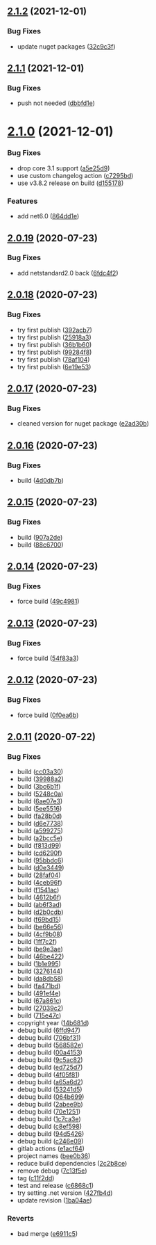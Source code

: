 ## [2.1.2](https://github.com/cdotyone/Core.Configuration/compare/v2.1.1...v2.1.2) (2021-12-01)


### Bug Fixes

* update nuget packages ([32c9c3f](https://github.com/cdotyone/Core.Configuration/commit/32c9c3f82cf5c4d9025cc9c60fecf6fe5e14e8fc))



## [2.1.1](https://github.com/cdotyone/Core.Configuration/compare/v2.1.0...v2.1.1) (2021-12-01)


### Bug Fixes

* push not needed ([dbbfd1e](https://github.com/cdotyone/Core.Configuration/commit/dbbfd1e2ed694d2acd8ea0932dc4eac4f35300e8))



# [2.1.0](https://github.com/cdotyone/Core.Configuration/compare/v2.0.19...v2.1.0) (2021-12-01)


### Bug Fixes

* drop core 3.1 support ([a5e25d9](https://github.com/cdotyone/Core.Configuration/commit/a5e25d9e20ef4d82b1c670ba995f10813a3b52f5))
* use custom changelog action ([c7295bd](https://github.com/cdotyone/Core.Configuration/commit/c7295bd747dcf24f04222d78fbf1eda24239de8e))
* use v3.8.2 release on build ([d155178](https://github.com/cdotyone/Core.Configuration/commit/d1551781e4ca10f90d3e83bd874ae5da81fb5367))


### Features

* add net6.0 ([864dd1e](https://github.com/cdotyone/Core.Configuration/commit/864dd1eebc99929d748c4e764f59b409c9c982d1))



## [2.0.19](https://github.com/cdotyone/Core.Configuration/compare/v2.0.18...v2.0.19) (2020-07-23)


### Bug Fixes

* add netstandard2.0 back ([6fdc4f2](https://github.com/cdotyone/Core.Configuration/commit/6fdc4f22b873d5137f97aecdc834bb856241d26f))



## [2.0.18](https://github.com/cdotyone/Core.Configuration/compare/v2.0.17...v2.0.18) (2020-07-23)


### Bug Fixes

* try first publish ([392acb7](https://github.com/cdotyone/Core.Configuration/commit/392acb7546ef2f3f1126ce390d19d422cf59e272))
* try first publish ([25918a3](https://github.com/cdotyone/Core.Configuration/commit/25918a37bc7331a78326423e326fe4bfa8235eb5))
* try first publish ([36b1b60](https://github.com/cdotyone/Core.Configuration/commit/36b1b602d44a325a89184d200a18c4b1253200d7))
* try first publish ([99284f8](https://github.com/cdotyone/Core.Configuration/commit/99284f8cacc1e5f0f343108ad56c55796b5b850e))
* try first publish ([78af104](https://github.com/cdotyone/Core.Configuration/commit/78af1048397fa543880e185ab0824a46bf4a3840))
* try first publish ([6e19e53](https://github.com/cdotyone/Core.Configuration/commit/6e19e5359fbd4d7388632745e9bea985015335fa))



## [2.0.17](https://github.com/cdotyone/Core.Configuration/compare/v2.0.16...v2.0.17) (2020-07-23)


### Bug Fixes

* cleaned version for nuget package ([e2ad30b](https://github.com/cdotyone/Core.Configuration/commit/e2ad30b22220bc6b8a559facc50ae2407c29edd5))



## [2.0.16](https://github.com/cdotyone/Core.Configuration/compare/v2.0.15...v2.0.16) (2020-07-23)


### Bug Fixes

* build ([4d0db7b](https://github.com/cdotyone/Core.Configuration/commit/4d0db7b698030bba1d4e4741f2de989951765c08))



## [2.0.15](https://github.com/cdotyone/Core.Configuration/compare/v2.0.14...v2.0.15) (2020-07-23)


### Bug Fixes

* build ([907a2de](https://github.com/cdotyone/Core.Configuration/commit/907a2de566ea67090b36c00e73002f4a5340ba5d))
* build ([88c6700](https://github.com/cdotyone/Core.Configuration/commit/88c6700e2d01490d29aec362c525f5e0c74c5f2d))



## [2.0.14](https://github.com/cdotyone/Core.Configuration/compare/v2.0.13...v2.0.14) (2020-07-23)


### Bug Fixes

* force build ([49c4981](https://github.com/cdotyone/Core.Configuration/commit/49c498165047b811fd1434fca4388a1e936fb9df))



## [2.0.13](https://github.com/cdotyone/Core.Configuration/compare/v2.0.12...v2.0.13) (2020-07-23)


### Bug Fixes

* force build ([54f83a3](https://github.com/cdotyone/Core.Configuration/commit/54f83a3216348ffb121e593df71d02a09c8bd95b))



## [2.0.12](https://github.com/cdotyone/Core.Configuration/compare/v2.0.11...v2.0.12) (2020-07-23)


### Bug Fixes

* force build ([0f0ea6b](https://github.com/cdotyone/Core.Configuration/commit/0f0ea6b2a3803f9573bb5cce116bebfeae2faa5b))



## [2.0.11](https://github.com/cdotyone/Core.Configuration/compare/e6911c5ff0b84fbd2335ada6b63d1363f09c61e5...v2.0.11) (2020-07-22)


### Bug Fixes

* build ([cc03a30](https://github.com/cdotyone/Core.Configuration/commit/cc03a300a4ccf2a58aba833aa18154177be01947))
* build ([39988a2](https://github.com/cdotyone/Core.Configuration/commit/39988a27cf581e2e538fda9d0b1e2ff9127f0700))
* build ([3bc6b1f](https://github.com/cdotyone/Core.Configuration/commit/3bc6b1f82d26a0994155baced9e29b52c9ef065a))
* build ([5248c0a](https://github.com/cdotyone/Core.Configuration/commit/5248c0aa200d817cd6d1c20dcc9e1ecd9f76c8b7))
* build ([6ae07e3](https://github.com/cdotyone/Core.Configuration/commit/6ae07e3ccd6833ef5af08516a6583a2b0998d6d2))
* build ([5ee5516](https://github.com/cdotyone/Core.Configuration/commit/5ee5516c11d1991c966b4350a78f5b6cfb86bf81))
* build ([fa28b0d](https://github.com/cdotyone/Core.Configuration/commit/fa28b0d664b9c206442025fafb6851923c618943))
* build ([d6e7738](https://github.com/cdotyone/Core.Configuration/commit/d6e773862cba2ba7b1bdd72c11cbf926ef137057))
* build ([a599275](https://github.com/cdotyone/Core.Configuration/commit/a599275e132a9f4888c5764c5738532eb92aebf6))
* build ([a2bcc5e](https://github.com/cdotyone/Core.Configuration/commit/a2bcc5e96a497a688a80dbca14e39e4f59b704f2))
* build ([f813d99](https://github.com/cdotyone/Core.Configuration/commit/f813d99e8fa84bde9384db363be7ff873b8b61f5))
* build ([cd6290f](https://github.com/cdotyone/Core.Configuration/commit/cd6290f1bd79349af0889292066c37c06d1a7221))
* build ([95bbdc6](https://github.com/cdotyone/Core.Configuration/commit/95bbdc630d4fe86769fffc2845d30c9ba208f281))
* build ([d0e3449](https://github.com/cdotyone/Core.Configuration/commit/d0e34494e47eb5019e672dc2b0f795136aaff00a))
* build ([28faf04](https://github.com/cdotyone/Core.Configuration/commit/28faf041e082c8d0b9017a5dac92fff3567d2175))
* build ([4ceb96f](https://github.com/cdotyone/Core.Configuration/commit/4ceb96fafc46656b8101e19ffd6fd63d8cfd757e))
* build ([f1541ac](https://github.com/cdotyone/Core.Configuration/commit/f1541ac51c2abd7f6374b3df40fa7616635c56d9))
* build ([4612b6f](https://github.com/cdotyone/Core.Configuration/commit/4612b6f8bab6249e33ba9b97d697d05219a10e9f))
* build ([ab6f3ad](https://github.com/cdotyone/Core.Configuration/commit/ab6f3adb0c695e204cb42332efa66a29bf3966ff))
* build ([d2b0cdb](https://github.com/cdotyone/Core.Configuration/commit/d2b0cdb0cee3718a13626118f2173215dfabcb25))
* build ([f69bd15](https://github.com/cdotyone/Core.Configuration/commit/f69bd1574ed3878cd38a2c3463d8c026ff173a10))
* build ([be66e56](https://github.com/cdotyone/Core.Configuration/commit/be66e566269fc4b09fb9588a4f162b7d8dd5733b))
* build ([4cf9b08](https://github.com/cdotyone/Core.Configuration/commit/4cf9b083854e0acd6fdfa2ba439e6dedbae5e2b9))
* build ([1ff7c2f](https://github.com/cdotyone/Core.Configuration/commit/1ff7c2fe8f76ec05a5dab449c6697656f5ba5ea0))
* build ([be9e3ae](https://github.com/cdotyone/Core.Configuration/commit/be9e3ae42594cab68b7f55857138106ace983991))
* build ([46be422](https://github.com/cdotyone/Core.Configuration/commit/46be422b84e2d1127207bad77c8924963a7c7874))
* build ([1b1e995](https://github.com/cdotyone/Core.Configuration/commit/1b1e995457d3f5b200ce804f067d99c5fd3fbf5c))
* build ([3276144](https://github.com/cdotyone/Core.Configuration/commit/327614458ea44986d00b8d82a2e6c3f98fe4c17c))
* build ([da8db58](https://github.com/cdotyone/Core.Configuration/commit/da8db584e8841622ac5c3bc2cb260f86e66dcd1e))
* build ([fa471bd](https://github.com/cdotyone/Core.Configuration/commit/fa471bdcf8e75fa1d2eba1d8bb119d5184062c61))
* build ([491ef4e](https://github.com/cdotyone/Core.Configuration/commit/491ef4e8e3413042b0c9f3573081b454e68aad3d))
* build ([67a861c](https://github.com/cdotyone/Core.Configuration/commit/67a861c100429782d7ee504e05d9589fc8e18a54))
* build ([27039c2](https://github.com/cdotyone/Core.Configuration/commit/27039c23335f4a2f19ebe6013c3d0c3d5cb1be32))
* build ([715e47c](https://github.com/cdotyone/Core.Configuration/commit/715e47c0744699ac4f2d2352e5d98276dcfbdda3))
* copyright year ([14b681d](https://github.com/cdotyone/Core.Configuration/commit/14b681dc496f79d29d96b030ea6b753c1e8ff252))
* debug build ([6ffd947](https://github.com/cdotyone/Core.Configuration/commit/6ffd94773fd5a9b10e523c5bdedd92649b500b01))
* debug build ([706bf31](https://github.com/cdotyone/Core.Configuration/commit/706bf31236f9696398b9a1494c5e5ea37727c476))
* debug build ([568582e](https://github.com/cdotyone/Core.Configuration/commit/568582ee3b3e2e984b66898a5dc86101a995529c))
* debug build ([00a4153](https://github.com/cdotyone/Core.Configuration/commit/00a41536ccafe58ccfddbc0afff27e4872f85de7))
* debug build ([9c5ac82](https://github.com/cdotyone/Core.Configuration/commit/9c5ac8245475e17c81e7542a563c616a8b71f6d0))
* debug build ([ed725d7](https://github.com/cdotyone/Core.Configuration/commit/ed725d7e4835a7c9dc9c1142e4b521759c1ec589))
* debug build ([4f05f81](https://github.com/cdotyone/Core.Configuration/commit/4f05f81ec47516b06abbaa308a0b7a521f1c47ae))
* debug build ([a65a6d2](https://github.com/cdotyone/Core.Configuration/commit/a65a6d22d8014f02903c4165d9cb5edf53fd714e))
* debug build ([53241d5](https://github.com/cdotyone/Core.Configuration/commit/53241d539b91c823da9902d3d2c6fa4ad55f8ec7))
* debug build ([064b699](https://github.com/cdotyone/Core.Configuration/commit/064b6997e175554db7117a4ce37d113cf7c95176))
* debug build ([2abee9b](https://github.com/cdotyone/Core.Configuration/commit/2abee9b69c55b3c929cc1b00f3d947bf102a39a5))
* debug build ([70e1251](https://github.com/cdotyone/Core.Configuration/commit/70e125125c0e01cb6652c6fe6059e9d7641cb52a))
* debug build ([1c7ca3e](https://github.com/cdotyone/Core.Configuration/commit/1c7ca3e5780117e64d60c65452ae8def54f92aec))
* debug build ([c8ef598](https://github.com/cdotyone/Core.Configuration/commit/c8ef5988ba17902a9b068d8d1ac0b08e0f761008))
* debug build ([94d5426](https://github.com/cdotyone/Core.Configuration/commit/94d54261abef22e1d7bc6e8ddac054bf8c24d047))
* debug build ([c246e09](https://github.com/cdotyone/Core.Configuration/commit/c246e095bb1c14b9b2cca57a0fdc4cf9fffee4c1))
* gitlab actions ([e1acf64](https://github.com/cdotyone/Core.Configuration/commit/e1acf645198132c3f7dd771a41a6cc0e99a21d0d))
* project names ([bee0b36](https://github.com/cdotyone/Core.Configuration/commit/bee0b36bd64049c60e185a4c4fb1922cc6423278))
* reduce build dependencies ([2c2b8ce](https://github.com/cdotyone/Core.Configuration/commit/2c2b8ce3d443df4deb2d1b9134ccc00547e4a9ed))
* remove debug ([7c13f5e](https://github.com/cdotyone/Core.Configuration/commit/7c13f5e1fce7df8773b5eee6e1db45efaf43ec4c))
* tag ([c11f2dd](https://github.com/cdotyone/Core.Configuration/commit/c11f2dd2a1f1e7831d3c93250e8e85ab0de4c9ca))
* test and release ([c6868c1](https://github.com/cdotyone/Core.Configuration/commit/c6868c1f9cd7a6fc41c2488d9c8ca4c3c6be4c65))
* try setting .net version ([427fb4d](https://github.com/cdotyone/Core.Configuration/commit/427fb4d882a1e267f1770b545b4fbaf3703c341f))
* update revision ([1ba04ae](https://github.com/cdotyone/Core.Configuration/commit/1ba04ae0721dfec34f0a76c17d93e2ee9476c76a))


### Reverts

* bad merge ([e6911c5](https://github.com/cdotyone/Core.Configuration/commit/e6911c5ff0b84fbd2335ada6b63d1363f09c61e5))



